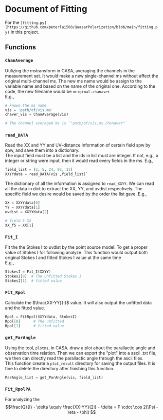 # Document of Fitting

For the `[fitting.py](https://github.com/peterlai500/QuasarPolarization/blob/main/fitting.py)` in this project.

## Functions
### `ChanAverage`
Utilizing the mstransform in CASA, averaging the channels in  the measurement set.
It would make a new single-channel ms without affect the original multi-channel ms. The new ms name would be assign to the variable name and based on the name of the original one. According to the code, the new filename would be `original.chanaver`  
E.g., 
```Python
# known the ms name
vis = 'path/of/vis.ms'
chaver_vis = ChanAverage(vis)

# The channel averaged ms is `"path/of/vis.ms.chanaver"`
```

### `read_DATA`
Read the XX and YY and UV-distance information of certain field spw by spw, and save them into a dictionary.  
The input field must be a list and the ids in list must are integer. If not, e.g., a integer or string were input, then it would read every fields in the ms.
E.g., 
```Python
field_list = [2, 5, 24, 92, 13]
XXYYdata = read_DATA(vis ,field_list)`
```
The dictionary of all the information is assigned to `read_XXYY`. We can read all the data in dict to extract the XX, YY, and uvdist respectively. The specific field we desire would be saved by the order the list gave.
E.g., 
```Python
XX = XXYYdata[0]
YY = XXYYdata[1]
uvdist = XXYYdata[2]

# field 5 XX
XX_f5 = XX[1]
```

### `Fit_I`
Fit the the Stokes I to uvdist by the point source model. To get a proper value of Stokes I for following analyze. This function would output both original Stokes I and fitted Stokes I value at the same time  
E.g., 
```Python
StokesI = Fit_I(XXYY)
StokesI[0]	# The unfitted Stokes I
StokesI[1]	# fitted value
```

### `Fit_Rpol`
Calculate the $\frac{XX-YY}{I}$ value. It will also output the unfitted data and the fitted value.
```Python 
Rpol = FitRpol(XXYYdata, StokesI)
Rpol[0]      # The unfitted 
Rpol[1]      # fitted value
```

### `get_ParAngle`
Using the tool, `plotms`, in CASA, draw a plot about the parallactic angle and observation time relation. Then we can export the "plot" into a ascii .txt file, we then can directly read the parallactic angle through the ascii files.  
This function create a `plot_result` directory for saving the output files. It is fine to delete the directory after finishing this function. 
```Python
ParAngle_list = get_ParAngle(vis, field_list)
```

### `Fit_RpolPA`
For analyzing the $$\frac{Q}{I} - \delta \equiv \frac{XX-YY}{2I} - \delta = P \cdot \cos 2(\Psi - \eta - \phi) $$

